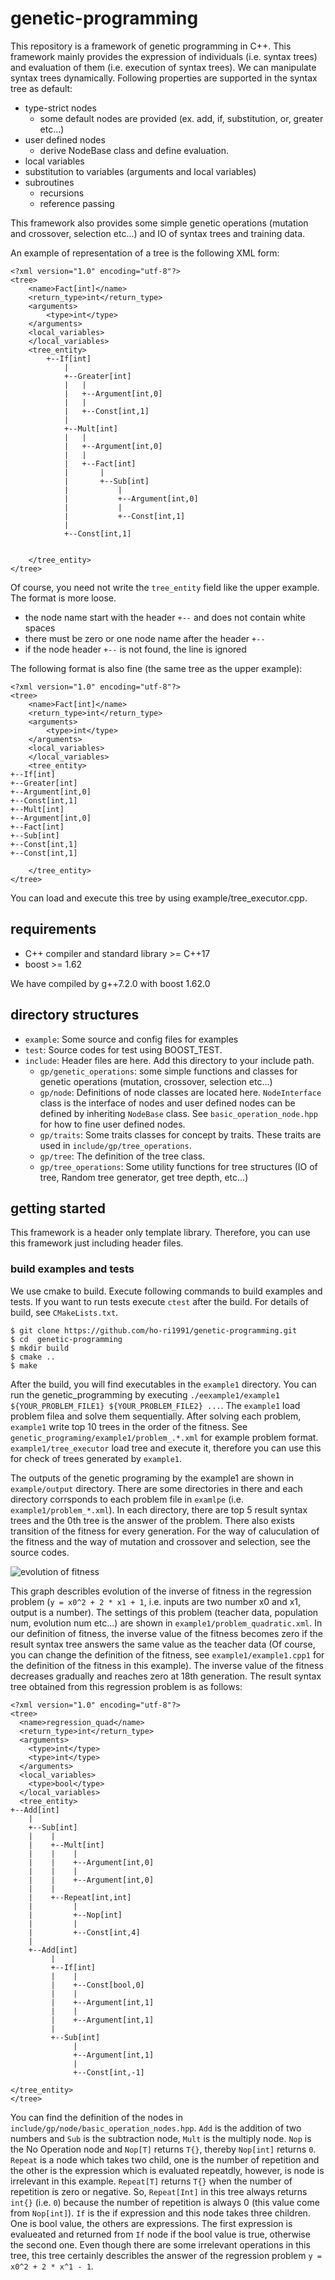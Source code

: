 # genetic-programming
This repository is a framework of genetic programming in C++.
This framework mainly provides the expression of individuals (i.e. syntax trees) and evaluation of them (i.e. execution of syntax trees).
We can manipulate syntax trees dynamically. Following properties are supported in the syntax tree as default:
- type-strict nodes
  - some default nodes are provided (ex. add, if, substitution, or, greater etc...)
- user defined nodes
  - derive NodeBase class and define evaluation.
- local variables
- substitution to variables (arguments and local variables)
- subroutines
  - recursions
  - reference passing

This framework also provides some simple genetic operations (mutation and crossover, selection etc...) and IO of syntax trees and training data.

An example of representation of a tree is the following XML form:
```
<?xml version="1.0" encoding="utf-8"?>
<tree>
    <name>Fact[int]</name>
    <return_type>int</return_type>
    <arguments>
        <type>int</type>
    </arguments>
    <local_variables>
    </local_variables>
    <tree_entity>
        +--If[int]
            |
            +--Greater[int]
            |   |
            |   +--Argument[int,0]
            |   |
            |   +--Const[int,1]
            |
            +--Mult[int]
            |   |
            |   +--Argument[int,0]
            |   |
            |   +--Fact[int]
            |       |
            |       +--Sub[int]
            |           |
            |           +--Argument[int,0]
            |           |
            |           +--Const[int,1]
            |
            +--Const[int,1]


    </tree_entity>
</tree>

```

Of course, you need not write the `tree_entity` field like the upper example.
The format is more loose.
- the node name start with the header `+--` and does not contain white spaces
- there must be zero or one node name after the header `+--`
- if the node header `+--` is not found, the line is ignored   

The following format is also fine (the same tree as the upper example):
```
<?xml version="1.0" encoding="utf-8"?>
<tree>
    <name>Fact[int]</name>
    <return_type>int</return_type>
    <arguments>
        <type>int</type>
    </arguments>
    <local_variables>
    </local_variables>
    <tree_entity>
+--If[int]
+--Greater[int]
+--Argument[int,0]
+--Const[int,1]
+--Mult[int]
+--Argument[int,0]
+--Fact[int]
+--Sub[int]
+--Const[int,1]
+--Const[int,1]

    </tree_entity>
</tree>

```

You can load and execute this tree by using example/tree_executor.cpp.

## requirements
- C++ compiler and standard library >= C++17
- boost >= 1.62

We have compiled by g++7.2.0 with boost 1.62.0

## directory structures
- `example`: Some source and config files for examples
- `test`: Source codes for test using BOOST_TEST.
- `include`: Header files are here. Add this directory to your include path.
  - `gp/genetic_operations`: some simple functions and classes for genetic operations (mutation, crossover, selection etc...)
  - `gp/node`: Definitions of node classes are located here. `NodeInterface` class is the interface of nodes and user defined nodes can be defined by inheriting `NodeBase` class. See `basic_operation_node.hpp` for how to fine user defined nodes.
  - `gp/traits`: Some traits classes for concept by traits. These traits are used in `include/gp/tree_operations`.
  - `gp/tree`: The definition of the tree class.
  - `gp/tree_operations`: Some utility functions for tree structures (IO of tree, Random tree generator, get tree depth, etc...)

## getting started

This framework is a header only template library.
Therefore, you can use this framework just including header files.

### build examples and tests
We use cmake to build.
Execute following commands to build examples and tests.
If you want to run tests execute `ctest` after the build.
For details of build, see `CMakeLists.txt`.

```
$ git clone https://github.com/ho-ri1991/genetic-programming.git
$ cd  genetic-programming
$ mkdir build
$ cmake ..
$ make
```

After the build, you will find executables in the `example1` directory.
You can run the genetic_programming by executing `./eexample1/example1 ${YOUR_PROBLEM_FILE1} ${YOUR_PROBLEM_FILE2} ...`.
The `example1` load problem filea and solve them sequentially.
After solving each problem, `example1` write top 10 trees in the order of the fitness.
See `genetic_programing/example1/problem_.*.xml` for example problem format.
`example1/tree_executor` load tree and execute it, therefore you can use this for check of trees generated by  `example1`.

The outputs of the genetic programing by the example1 are shown in `example/output` directory.
There are some directories in there and each directory corrsponds to each problem file in `examlpe` (i.e. `example1/problem_*.xml`).
In each directory, there are top 5 result syntax trees and the 0th tree is the answer of the problem.
There also exists transition of the fitness for every generation.
For the way of caluculation of the fitness and the way of mutation and crossover and selection, see the source codes.

![evolution of fitness](https://github.com/ho-ri1991/genetic-programming/blob/master/example1/outputs/problem_quadratic/chart.png?raw=true)

This graph describles evolution of the inverse of fitness in the regression problem (`y = x0^2 + 2 * x1 + 1`, i.e. inputs are two number x0 and x1, output is a number).
The settings of this problem (teacher data, population num, evolution num etc...) are shown in `example1/problem_quadratic.xml`.
In our definition of fitness, the inverse value of the fitness becomes zero if the result syntax tree answers the same value as the teacher data (Of course, you can change the definition of the fitness, see `example1/example1.cpp1` for the definition of the fitness in this example).
The inverse value of the fitness decreases gradually and reaches zero at 18th generation.
The result syntax tree obtained from this regression problem is as follows:
```
<?xml version="1.0" encoding="utf-8"?>
<tree>
  <name>regression_quad</name>
  <return_type>int</return_type>
  <arguments>
    <type>int</type>
    <type>int</type>
  </arguments>
  <local_variables>
    <type>bool</type>
  </local_variables>
  <tree_entity>
+--Add[int]
    |
    +--Sub[int]
    |    |
    |    +--Mult[int]
    |    |    |
    |    |    +--Argument[int,0]
    |    |    |
    |    |    +--Argument[int,0]
    |    |    
    |    +--Repeat[int,int]
    |         |
    |         +--Nop[int]
    |         |
    |         +--Const[int,4]
    |         
    +--Add[int]
         |
         +--If[int]
         |    |
         |    +--Const[bool,0]
         |    |
         |    +--Argument[int,1]
         |    |
         |    +--Argument[int,1]
         |    
         +--Sub[int]
              |
              +--Argument[int,1]
              |
              +--Const[int,-1]
              
</tree_entity>
</tree>
```

You can find the definition of the nodes in `include/gp/node/basic_operation_nodes.hpp`.
`Add` is the addition of two numbers and `Sub` is the subtraction node, `Mult` is the multiply node. 
`Nop` is the No Operation node and `Nop[T]` returns `T{}`, thereby `Nop[int]` returns `0`. 
`Repeat` is a node which takes two child, one is the number of repetition and the other is the expression which is evaluated repeatdly, however, is node is irrelevant in this example. `Repeat[T]` returns `T{}` when the number of repetition is zero or negative. So, `Repeat[Int]` in this tree always returns `int{}` (i.e. `0`) because the number of repetition is always 0 (this value come from `Nop[int]`).
`If` is the if expression and this node takes three children. One is bool value, the others are expressions. The first expression is evalueated and returned from `If` node if the bool value is true, otherwise the second one.
Even though there are some irrelevant operations in this tree, this tree certainly describles the answer of the regression problem `y = x0^2 + 2 * x^1 - 1`.
